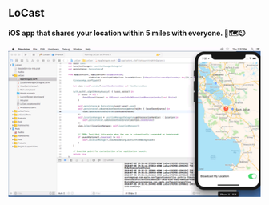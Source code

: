 ## LoCast

**iOS app that shares your location within 5 miles with everyone. 📌🗺😕**

![Development Screenshot](screenshot.png)
